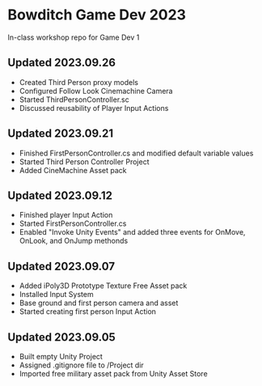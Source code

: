 # Bowditch Game Dev 2023
In-class workshop repo for Game Dev 1

Updated 2023.09.26
---
  * Created Third Person proxy models
  * Configured Follow Look Cinemachine Camera
  * Started ThirdPersonController.sc
  * Discussed reusability of Player Input Actions

Updated 2023.09.21
---
  * Finished FirstPersonController.cs and modified default variable values
  * Started Third Person Controller Project
  * Added CineMachine Asset pack
    
Updated 2023.09.12
--- 
  * Finished player Input Action
  * Started FirstPersonController.cs
  * Enabled "Invoke Unity Events" and added three events for OnMove, OnLook, and OnJump methonds 

Updated 2023.09.07
---
  * Added iPoly3D Prototype Texture Free Asset pack
  * Installed Input System
  * Base ground and first person camera and asset
  * Started creating first person Input Action

Updated 2023.09.05
---
  * Built empty Unity Project
  * Assigned .gitignore file to /Project dir
  * Imported free military asset pack from Unity Asset Store
